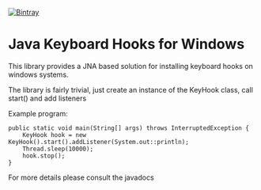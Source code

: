 [ ![Bintray](https://api.bintray.com/packages/jadget/jadget-keyhook/jadget-keyhook/images/download.svg) ](https://bintray.com/jadget/jadget-keyhook/jadget-keyhook/_latestVersion)

# Java Keyboard Hooks for Windows

This library provides a JNA based solution for installing keyboard hooks on windows systems.

The library is fairly trivial, just create an instance of the KeyHook class, call start() and add listeners

Example program:

    public static void main(String[] args) throws InterruptedException {
        KeyHook hook = new KeyHook().start().addListener(System.out::println);
        Thread.sleep(10000);
        hook.stop();
    }


For more details please consult the javadocs
